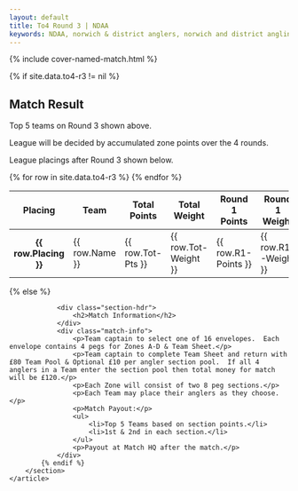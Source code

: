 ```yaml
---
layout: default
title: To4 Round 3 | NDAA
keywords: NDAA, norwich & district anglers, norwich and district angling, norwich & district, matches, fishing match, match list, match calendar, match listing, ndaa teams of four league 2021, 2021 ndaa teams of four league, ndaa teams of 4 league
---
```


{% include cover-named-match.html %}

<main class="wrapper wrapper--padding wrapper--min-height">
    <article id="Information">
        <section>
            {% if site.data.to4-r3 != nil %}
                <div class="section-hdr">
                    <h2>Match Result</h2>
                </div>
                <div class="match-info">
                    <p>Top 5 teams on Round 3 shown above.</p>
                    <p>League will be decided by accumulated zone points over the 4 rounds.</p>
                    <p>League placings after Round 3 shown below.</p>
                </div>
                <div class="table-container">
                    <table class="match-result">
                        <thead>
                            <tr>
                                <th>Placing</th>
                                <th>Team</th>
                                <th>Total<br>Points</th>
                                <th>Total<br>Weight</th>
                                <th>Round 1<br>Points</th>
                                <th>Round 1<br>Weight</th>
                                <th>Round 2<br>Points</th>
                                <th>Round 2<br>Weight</th>
                                <th>Round 3<br>Points</th>
                                <th>Round 3<br>Weight</th>
                            </tr>
                        </thead>
                        <tbody>
                            {% for row in site.data.to4-r3 %}
                            <tr>
                                <th class="td--center" data-heading="Placing">{{ row.Placing }}</th>
                                <td class="td--sticky" data-heading="Team">{{ row.Name }}</td>
                                <td class="td--center" data-heading="Total Points">{{ row.Tot-Pts }}</td>
                                <td class="td--right" data-heading="Total Weight">{{ row.Tot-Weight }}</td>
                                <td class="td--center td--bg-1" data-heading="R1 Points">{{ row.R1-Points  }}</td>
                                <td class="td--right td--bg-1" data-heading="R1 Weight">{{ row.R1-Weight }}</td>
                                <td class="td--center" data-heading="R2 Points">{{ row.R2-Points }}</td>
                                <td class="td--right" data-heading="R2 Weight">{{ row.R2-Weight }}</td>
                                <td class="td--center td--bg-1" data-heading="R3 Points">{{ row.R3-Points }}</td>
                                <td class="td--right td--bg-1" data-heading="R3 Weight">{{ row.R3-Weight }}</td>
                            </tr>
                            {% endfor %}
                        </tbody>
                    </table>
                </div>
            {% else %}

                <div class="section-hdr">
                    <h2>Match Information</h2>
                </div>
                <div class="match-info">
                    <p>Team captain to select one of 16 envelopes.  Each envelope contains 4 pegs for Zones A-D & Team Sheet.</p>
                    <p>Team captain to complete Team Sheet and return with £80 Team Pool & Optional £10 per angler section pool.  If all 4 anglers in a Team enter the section pool then total money for match will be £120.</p>
                    <p>Each Zone will consist of two 8 peg sections.</p>
                    <p>Each Team may place their anglers as they choose.</p>
                    <p>Match Payout:</p>
                    <ul>
                        <li>Top 5 Teams based on section points.</li>
                        <li>1st & 2nd in each section.</li>
                    </ul>
                    <p>Payout at Match HQ after the match.</p>
                </div>
            {% endif %}
        </section>
    </article>

</main>